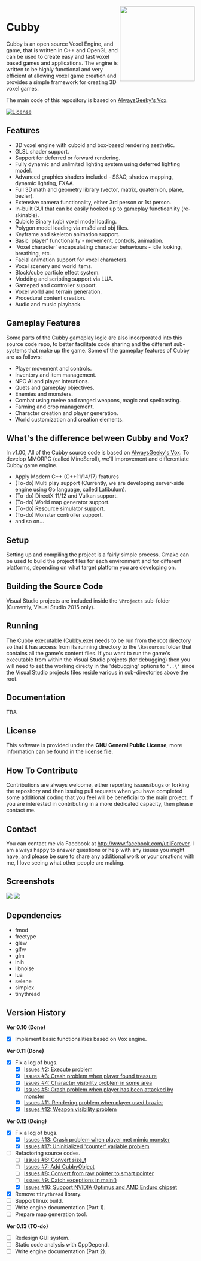 <img src="https://github.com/MineScroll/Cubby/blob/master/CubbyLogo.png" align="right" width="200" height="200" />

# Cubby

Cubby is an open source Voxel Engine, and game, that is written in C++ and OpenGL and can be used to create easy and fast voxel based games and applications. The engine is written to be highly functional and very efficient at allowing voxel game creation and provides a simple framework for creating 3D voxel games.

The main code of this repository is based on [AlwaysGeeky's Vox](https://github.com/AlwaysGeeky/Vox).

[![License](https://img.shields.io/badge/Licence-GNU-blue.svg)](https://github.com/MineScroll/Cubby/blob/master/LICENSE.md)

## Features

* 3D voxel engine with cuboid and box-based rendering aesthetic. 
* GLSL shader support.
* Support for deferred or forward rendering.
* Fully dynamic and unlimited lighting system using deferred lighting model.
* Advanced graphics shaders included - SSAO, shadow mapping, dynamic lighting, FXAA.
* Full 3D math and geometry library (vector, matrix, quaternion, plane, bezier).
* Extensive camera functionality, either 3rd person or 1st person.
* In-built GUI that can be easily hooked up to gameplay functioanlity (re-skinable).
* Qubicle Binary (.qb) voxel model loading.
* Polygon model loading via ms3d and obj files.
* Keyframe and skeleton animation support.
* Basic 'player' functionality - movement, controls, animation.
* 'Voxel character' encapsulating character behaviours - idle looking, breathing, etc.
* Facial animation support for voxel characters.
* Voxel scenery and world items.
* Block/cube particle effect system.
* Modding and scripting support via LUA.
* Gamepad and controller support.
* Voxel world and terrain generation.
* Procedural content creation.
* Audio and music playback.

## Gameplay Features

Some parts of the Cubby gameplay logic are also incorporated into this source code repo, to better facilitate code sharing and the different sub-systems that make up the game. Some of the gameplay features of Cubby are as follows:

* Player movement and controls.
* Inventory and item management.
* NPC AI and player interations.
* Quets and gameplay objectives.
* Enemies and monsters.
* Combat using melee and ranged weapons, magic and spellcasting.
* Farming and crop management.
* Character creation and player generation.
* World customization and creation elements.

## What's the difference between Cubby and Vox?

In v1.00, All of the Cubby source code is based on [AlwaysGeeky's Vox](https://github.com/AlwaysGeeky/Vox). To develop MMORPG (called MineScroll), we'll improvement and differentiate Cubby game engine.

* Apply Modern C++ (C++11/14/17) features
* (To-do) Multi play support (Currently, we are developing server-side engine using Go language, called Latibulum).
* (To-do) DirectX 11/12 and Vulkan support.
* (To-do) World map generator support.
* (To-do) Resource simulator support.
* (To-do) Monster controller support.
* and so on...

## Setup
Setting up and compiling the project is a fairly simple process. Cmake can be used to build the project files for each environment and for different platforms, depending on what target platform you are developing on.

## Building the Source Code

Visual Studio projects are included inside the ```\Projects``` sub-folder (Currently, Visual Studio 2015 only).

## Running

The Cubby executable (Cubby.exe) needs to be run from the root directory so that it has access from its running directory to the ```\Resources``` folder that contains all the game's content files. If you want to run the game's executable from within the Visual Studio projects (for debugging) then you will need to set the working directy in the 'debugging' options to ```'..\'``` since the Visual Studio projects files reside various in sub-directories above the root.

## Documentation

TBA

## License

This software is provided under the **GNU General Public License**, more information can be found in the [license file](https://github.com/MineScroll/Cubby/blob/master/LICENSE.md).

## How To Contribute

Contributions are always welcome, either reporting issues/bugs or forking the repository and then issuing pull requests when you have completed some additional coding that you feel will be beneficial to the main project. If you are interested in contributing in a more dedicated capacity, then please contact me.

## Contact

You can contact me via Facebook at http://www.facebook.com/utilForever. I am always happy to answer questions or help with any issues you might have, and please be sure to share any additional work or your creations with me, I love seeing what other people are making.

## Screenshots

<img src="https://github.com/MineScroll/Cubby/blob/master/Screenshots/Normal.PNG" />

<img src="https://github.com/MineScroll/Cubby/blob/master/Screenshots/LootingTreasure.PNG" />

## Dependencies

* fmod
* freetype
* glew
* glfw
* glm
* inih
* libnoise
* lua
* selene
* simplex
* tinythread

## Version History

**Ver 0.10 (Done)** 

- [x] Implement basic functionalities based on Vox engine.

**Ver 0.11 (Done)**

- [x] Fix a log of bugs.
  - [x] [Issues #2: Execute problem](https://github.com/MineScroll/Cubby/issues/2)
  - [x] [Issues #3: Crash problem when player found treasure](https://github.com/MineScroll/Cubby/issues/3)
  - [x] [Issues #4: Character visibility problem in some area](https://github.com/MineScroll/Cubby/issues/4)
  - [x] [Issues #5: Crash problem when player has been attacked by monster](https://github.com/MineScroll/Cubby/issues/5)
  - [x] [Issues #11: Rendering problem when player used brazier](https://github.com/MineScroll/Cubby/issues/11)
  - [x] [Issues #12: Weapon visibility problem](https://github.com/MineScroll/Cubby/issues/12)

**Ver 0.12 (Doing)**

- [x] Fix a log of bugs.
  - [x] [Issues #13: Crash problem when player met mimic monster](https://github.com/MineScroll/Cubby/issues/13)
  - [x] [Issues #17: Uninitialized 'counter' variable problem](https://github.com/MineScroll/Cubby/issues/17)
- [ ] Refactoring source codes.
  - [ ] [Issues #6: Convert size_t](https://github.com/MineScroll/Cubby/issues/6)
  - [ ] [Issues #7: Add CubbyObject](https://github.com/MineScroll/Cubby/issues/7)
  - [ ] [Issues #8: Convert from raw pointer to smart pointer](https://github.com/MineScroll/Cubby/issues/8)
  - [ ] [Issues #9: Catch exceptions in main()](https://github.com/MineScroll/Cubby/issues/9)
  - [x] [Issues #16: Support NVIDIA Optimus and AMD Enduro chipset](https://github.com/MineScroll/Cubby/issues/16)
- [x] Remove `tinythread` library.
- [ ] Support linux build.
- [ ] Write engine documentation (Part 1).
- [ ] Prepare map generation tool.

**Ver 0.13 (TO-do)**

- [ ] Redesign GUI system.
- [ ] Static code analysis with CppDepend. 
- [ ] Write engine documentation (Part 2).